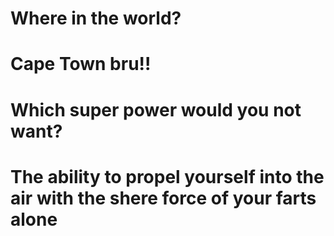# Where in the world?
# Cape Town bru!!

# Which super power would you not want?

# The ability to propel yourself into the air with the shere force of your farts alone